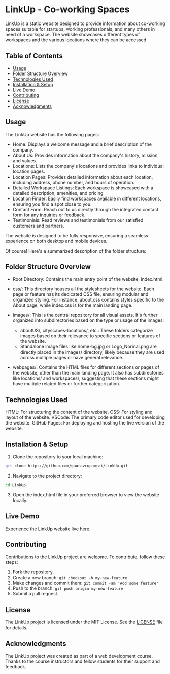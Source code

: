 # LinkUp - Co-working Spaces
LinkUp is a static website designed to provide information about co-working spaces suitable for startups, working professionals, and many others in need of a workspace. The website showcases different types of workspaces and the various locations where they can be accessed.

## Table of Contents

- [Usage](#usage)
- [Folder Structure Overview](#folder-structure-overview)
- [Technologies Used](#technologies-used)
- [Installation & Setup](#installation--setup)
- [Live Demo](#live-demo)
- [Contributing](#contributing)
- [License](#license)
- [Acknowledgments](#acknowledgments)

## Usage

The LinkUp website has the following pages:

- Home: Displays a welcome message and a brief description of the company.
- About Us: Provides information about the company's history, mission, and values.
- Locations: Lists the company's locations and provides links to individual location pages.
- Location Pages: Provides detailed information about each location, including address, phone number, and hours of operation.
- Detailed Workspace Listings: Each workspace is showcased with a detailed description, amenities, and pricing.
- Location Finder: Easily find workspaces available in different locations, ensuring you find a spot close to you.
- Contact Form: Reach out to us directly through the integrated contact form for any inquiries or feedback.
- Testimonials: Read reviews and testimonials from our satisfied customers and partners.

The website is designed to be fully responsive, ensuring a seamless experience on both desktop and mobile devices.


Of course! Here's a summarized description of the folder structure:

## Folder Structure Overview
- Root Directory: Contains the main entry point of the website, index.html.

- css/: This directory houses all the stylesheets for the website. Each page or feature has its dedicated CSS file, ensuring modular and organized styling. For instance, about.css contains styles specific to the About page, while index.css is for the main landing page.

- images/: This is the central repository for all visual assets. It's further organized into subdirectories based on the type or usage of the images:

  - aboutUS/, cityscapes-locations/, etc.: These folders categorize images based on their relevance to specific sections or features of the website.
  - Standalone image files like home-bg.jpg or Logo_Normal.png are directly placed in the images/ directory, likely because they are used across multiple pages or have general relevance.

- webpages/: Contains the HTML files for different sections or pages of the website, other than the main landing page. It also has subdirectories like locations/ and workspaces/, suggesting that these sections might have multiple related files or further categorization.

## Technologies Used
HTML: For structuring the content of the website.
CSS: For styling and layout of the website.
VSCode: The primary code editor used for developing the website.
GitHub Pages: For deploying and hosting the live version of the website.

## Installation & Setup
1. Clone the repository to your local machine:
```bash
git clone https://github.com/gauravrupamrai/LinkUp.git
```

2. Navigate to the project directory:
``` bash
cd LinkUp
```

3. Open the index.html file in your preferred browser to view the website locally.

## Live Demo
Experience the LinkUp website live [here](https://gauravrupamrai.github.io/LinkUp/).

## Contributing

Contributions to the LinkUp project are welcome. To contribute, follow these steps:

1. Fork the repository.
2. Create a new branch: `git checkout -b my-new-feature`
3. Make changes and commit them: `git commit -am 'Add some feature'`
4. Push to the branch: `git push origin my-new-feature`
5. Submit a pull request.

## License

The LinkUp project is licensed under the MIT License. See the [LICENSE](LICENSE) file for details.

## Acknowledgments

The LinkUp project was created as part of a web development course. Thanks to the course instructors and fellow students for their support and feedback.